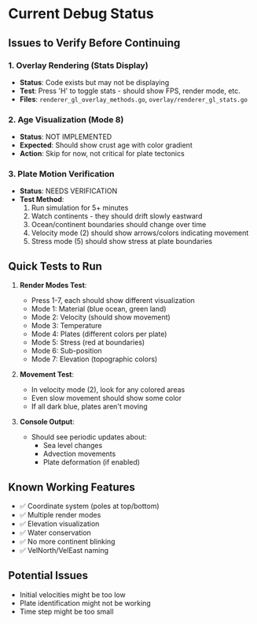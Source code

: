 # Current Debug Status

## Issues to Verify Before Continuing

### 1. Overlay Rendering (Stats Display)
- **Status**: Code exists but may not be displaying
- **Test**: Press 'H' to toggle stats - should show FPS, render mode, etc.
- **Files**: `renderer_gl_overlay_methods.go`, `overlay/renderer_gl_stats.go`

### 2. Age Visualization (Mode 8)
- **Status**: NOT IMPLEMENTED
- **Expected**: Should show crust age with color gradient
- **Action**: Skip for now, not critical for plate tectonics

### 3. Plate Motion Verification
- **Status**: NEEDS VERIFICATION
- **Test Method**:
  1. Run simulation for 5+ minutes
  2. Watch continents - they should drift slowly eastward
  3. Ocean/continent boundaries should change over time
  4. Velocity mode (2) should show arrows/colors indicating movement
  5. Stress mode (5) should show stress at plate boundaries

## Quick Tests to Run

1. **Render Modes Test**:
   - Press 1-7, each should show different visualization
   - Mode 1: Material (blue ocean, green land)
   - Mode 2: Velocity (should show movement)
   - Mode 3: Temperature 
   - Mode 4: Plates (different colors per plate)
   - Mode 5: Stress (red at boundaries)
   - Mode 6: Sub-position
   - Mode 7: Elevation (topographic colors)

2. **Movement Test**:
   - In velocity mode (2), look for any colored areas
   - Even slow movement should show some color
   - If all dark blue, plates aren't moving

3. **Console Output**:
   - Should see periodic updates about:
     - Sea level changes
     - Advection movements
     - Plate deformation (if enabled)

## Known Working Features
- ✅ Coordinate system (poles at top/bottom)
- ✅ Multiple render modes
- ✅ Elevation visualization
- ✅ Water conservation
- ✅ No more continent blinking
- ✅ VelNorth/VelEast naming

## Potential Issues
- Initial velocities might be too low
- Plate identification might not be working
- Time step might be too small
